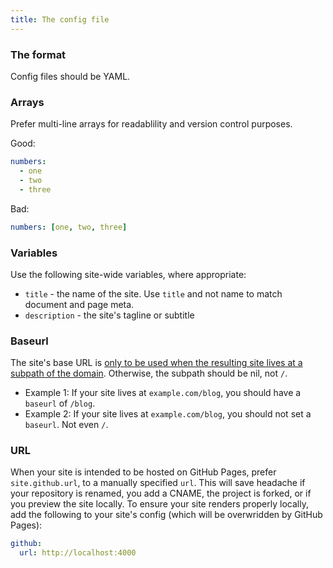 ```yaml
---
title: The config file
---
```


### The format

Config files should be YAML.

### Arrays

Prefer multi-line arrays for readablility and version control purposes.

Good:

```yml
numbers:
  - one
  - two
  - three
```

Bad:

```yml
numbers: [one, two, three]
```

### Variables

Use the following site-wide variables, where appropriate:

* `title` - the name of the site. Use `title` and not name to match document and page meta.
* `description` - the site's tagline or subtitle

### Baseurl

The site's base URL is [only to be used when the resulting site lives at a subpath of the domain](https://byparker.com/blog/2014/clearing-up-confusion-around-baseurl/). Otherwise, the subpath should be nil, not `/`.

* Example 1: If your site lives at `example.com/blog`, you should have a `baseurl` of `/blog`.
* Example 2: If your site lives at `example.com/blog`, you should not set a `baseurl`. Not even `/`.

### URL

When your site is intended to be hosted on GitHub Pages, prefer `site.github.url`, to a manually specified `url`. This will save headache if your repository is renamed, you add a CNAME, the project is forked, or if you preview the site locally. To ensure your site renders properly locally, add the following to your site's config (which will be overwridden by GitHub Pages):

```yml
github:
  url: http://localhost:4000
```
